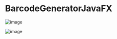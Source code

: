 # BarcodeGeneratorJavaFX

![image](https://user-images.githubusercontent.com/37411005/225304435-c7d973a9-2850-4eec-a0c4-3d6ab3e328ca.png)

![image](https://user-images.githubusercontent.com/37411005/225304560-7c048446-c0a7-44cb-b65d-7fa39d995223.png)

